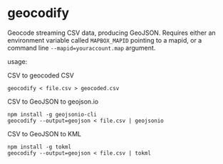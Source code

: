 # geocodify

Geocode streaming CSV data, producing GeoJSON. Requires either
an environment variable called `MAPBOX_MAPID` pointing to a mapid, or a
command line `--mapid=youraccount.map` argument.

usage:

CSV to geocoded CSV

    geocodify < file.csv > geocoded.csv

CSV to GeoJSON to geojson.io

    npm install -g geojsonio-cli
    geocodify --output=geojson < file.csv | geojsonio

CSV to GeoJSON to KML

    npm install -g tokml
    geocodify --output=geojson < file.csv | tokml
